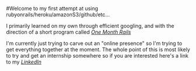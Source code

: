#Welcome to my first attempt at using rubyonrails/heroku/amazonS3/github/etc...

I primarily learned on my own through efficient googling, and with the direction of a short program called [*One Month Rails*](http://onemonthrails.com)

I'm currently just trying to carve out an "online presence" so I'm trying to get everything together at the moment. The whole point of this is most likely to try and get an internship somewhere so if you are interested here's a link to my [*LinkedIn*](https://www.linkedin.com/profile/view?id=220562853&trk=nav_responsive_tab_profile_pic) 